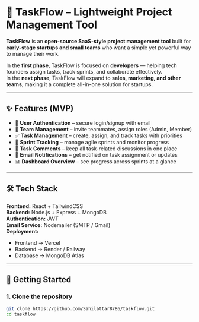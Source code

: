 # 🚀 TaskFlow – Lightweight Project Management Tool

**TaskFlow** is an **open-source SaaS-style project management tool** built for **early-stage startups and small teams** who want a simple yet powerful way to manage their work.  

In the **first phase**, TaskFlow is focused on **developers** — helping tech founders assign tasks, track sprints, and collaborate effectively.  
In the **next phase**, TaskFlow will expand to **sales, marketing, and other teams**, making it a complete all-in-one solution for startups.  

---

## ✨ Features (MVP)
- 🔑 **User Authentication** – secure login/signup with email  
- 👥 **Team Management** – invite teammates, assign roles (Admin, Member)  
- ✅ **Task Management** – create, assign, and track tasks with priorities  
- 📅 **Sprint Tracking** – manage agile sprints and monitor progress  
- 💬 **Task Comments** – keep all task-related discussions in one place  
- 📧 **Email Notifications** – get notified on task assignment or updates  
- 📊 **Dashboard Overview** – see progress across sprints at a glance  

---

## 🛠 Tech Stack
**Frontend:** React + TailwindCSS  
**Backend:** Node.js + Express + MongoDB  
**Authentication:** JWT  
**Email Service:** Nodemailer (SMTP / Gmail)  
**Deployment:**  
- Frontend → Vercel  
- Backend → Render / Railway  
- Database → MongoDB Atlas  

---

## 🚀 Getting Started

### 1. Clone the repository
```bash
git clone https://github.com/Sahilattar8786/taskflow.git
cd taskflow
